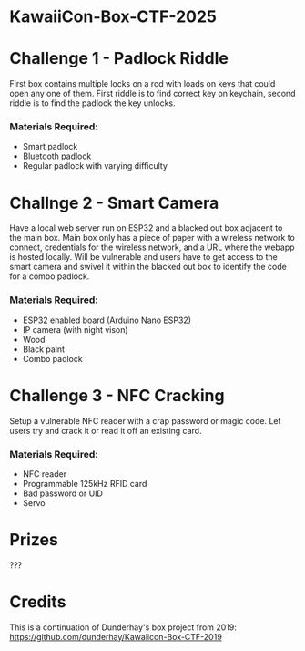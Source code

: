 # KawaiiCon-Box-CTF-2025

# Challenge 1 - Padlock Riddle

First box contains multiple locks on a rod with loads on keys that could open any one of them. First riddle is to find correct key on keychain, second riddle is to find the padlock the key unlocks.

### Materials Required:

- Smart padlock
- Bluetooth padlock
- Regular padlock with varying difficulty

# Challnge 2 - Smart Camera

Have a local web server run on ESP32 and a blacked out box adjacent to the main box. Main box only has a piece of paper with a wireless network to connect, credentials for the wireless network, and a URL where the webapp is hosted locally. Will be vulnerable and users have to get access to the smart camera and swivel it within the blacked out box to identify the code for a combo padlock.

### Materials Required:

- ESP32 enabled board (Arduino Nano ESP32)
- IP camera (with night vison)
- Wood
- Black paint
- Combo padlock

# Challenge 3 - NFC Cracking

Setup a vulnerable NFC reader with a crap password or magic code. Let users try and crack it or read it off an existing card.

### Materials Required:

- NFC reader
- Programmable 125kHz RFID card
- Bad password or UID
- Servo

# Prizes

???

# Credits

This is a continuation of Dunderhay's box project from 2019: https://github.com/dunderhay/Kawaiicon-Box-CTF-2019
